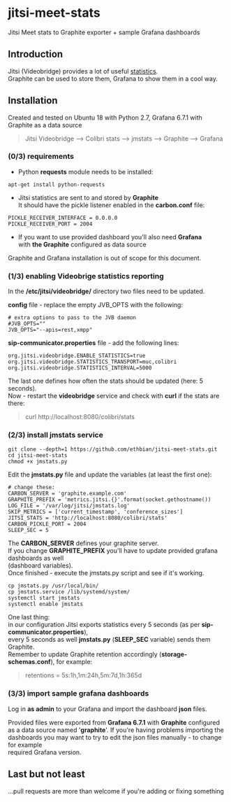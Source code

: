 # jitsi-meet-stats
Jitsi Meet stats to Graphite exporter + sample Grafana dashboards

## Introduction
Jitsi (Videobridge) provides a lot of useful [statistics](https://github.com/jitsi/jitsi-videobridge/blob/master/doc/statistics.md).  
Graphite can be used to store them, Grafana to show them in a cool way.  

## Installation

Created and tested on Ubuntu 18 with Python 2.7, Grafana 6.7.1 with Graphite as a data source  
> Jitsi Videobridge --> Colibri stats --> jmstats --> Graphite --> Grafana

### (0/3) requirements

* Python **requests** module needs to be installed:

```
apt-get install python-requests
```

* Jitsi statistics are sent to and stored by **Graphite**  
  It should have the pickle listener enabled in the **carbon.conf** file:

```
PICKLE_RECEIVER_INTERFACE = 0.0.0.0
PICKLE_RECEIVER_PORT = 2004
```
  
* If you want to use provided dashboard you'll also need **Grafana**  
  with **the Graphite** configured as data source  
  
Graphite and Grafana installation is out of scope for this document.
  
### (1/3) enabling Videobrige statistics reporting

In the **/etc/jitsi/videobridge/** directory two files need to be updated.  

**config** file - replace the empty JVB_OPTS with the following:  

```
# extra options to pass to the JVB daemon
#JVB_OPTS=""
JVB_OPTS="--apis=rest,xmpp"
```

**sip-communicator.properties** file - add the following lines:

```
org.jitsi.videobridge.ENABLE_STATISTICS=true
org.jitsi.videobridge.STATISTICS_TRANSPORT=muc,colibri
org.jitsi.videobridge.STATISTICS_INTERVAL=5000
```

The last one defines how often the stats should be updated (here: 5 seconds).  
Now - restart the **videobridge** service and check with **curl** if the stats are there:

> curl http://localhost:8080/colibri/stats

### (2/3) install jmstats service

```
git clone --depth=1 https://github.com/ethbian/jitsi-meet-stats.git
cd jitsi-meet-stats
chmod +x jmstats.py
```

Edit the **jmstats.py** file and update the variables (at least the first one):

```
# change these:
CARBON_SERVER = 'graphite.example.com'
GRAPHITE_PREFIX = 'metrics.jitsi.{}'.format(socket.gethostname())
LOG_FILE = '/var/log/jitsi/jmstats.log'
SKIP_METRICS = ['current_timestamp', 'conference_sizes']
JITSI_STATS = 'http://localhost:8080/colibri/stats'
CARBON_PICKLE_PORT = 2004
SLEEP_SEC = 5
```

The **CARBON_SERVER** defines your graphite server.  
If you change **GRAPHITE_PREFIX** you'll have to update provided grafana dashboards as well  
(dashboard variables).    
Once finished - execute the jmstats.py script and see if it's working.

```
cp jmstats.py /usr/local/bin/
cp jmstats.service /lib/systemd/system/
systemctl start jmstats
systemctl enable jmstats
```

One last thing:  
in our configuration Jitsi exports statistics every 5 seconds (as per **sip-communicator.properties**),  
every 5 seconds as well **jmstats.py** (**SLEEP_SEC** variable) sends them Graphite.  
Remember to update Graphite retention accordingly (**storage-schemas.conf**), for example:  
> retentions = 5s:1h,1m:24h,5m:7d,1h:365d  


### (3/3) import sample grafana dashboards

Log in **as admin** to your Grafana and import the dashboard **json** files.  
  
Provided files were exported from **Grafana 6.7.1** with **Graphite** configured  
as a data source named '**graphite**'. If you're having problems importing the  
dashboards you may want to try to edit the json files manually - to change for example  
required Grafana version.


## Last but not least

...pull requests are more than welcome if you're adding or fixing something